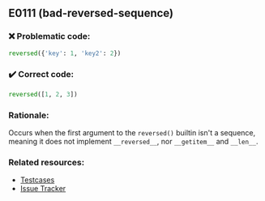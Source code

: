 ## E0111 (bad-reversed-sequence)

### :x: Problematic code:

```python
reversed({'key': 1, 'key2': 2})
```

### :heavy_check_mark: Correct code:

```python
reversed([1, 2, 3])
```

### Rationale:

Occurs when the first argument to the `reversed()` builtin isn't a sequence,
meaning it does not implement `__reversed__`, nor `__getitem__` and `__len__`.

### Related resources:

- [Testcases](https://github.com/PyCQA/pylint/blob/master/tests/functional/b/bad_reversed_sequence.py)
- [Issue Tracker](https://github.com/PyCQA/pylint/issues?q=is%3Aissue+%22bad-reversed-sequence%22+OR+%22E0111%22)
